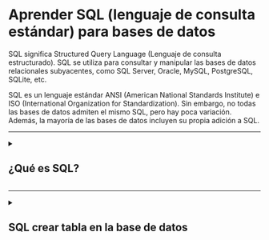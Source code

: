 # Aprender SQL (lenguaje de consulta estándar) para bases de datos

SQL significa Structured Query Language (Lenguaje de consulta estructurado). SQL se utiliza para consultar y manipular las bases de datos relacionales subyacentes, como SQL Server, Oracle, MySQL, PostgreSQL, SQLite, etc.

SQL es un lenguaje estándar ANSI (American National Standards Institute) e ISO (International Organization for Standardization). Sin embargo, no todas las bases de datos admiten el mismo SQL, pero hay poca variación. Además, la mayoría de las bases de datos incluyen su propia adición a SQL.
***

<details>  
  <summary>  
    
  ## __¿Qué es SQL?__
   </summary>

SQL significa Structured Query Language (Lenguaje de consulta estructurado). SQL se utiliza para consultar y manipular las bases de datos relacionales subyacentes, como SQL Server, Oracle, MySQL, PostgreSQL, SQLite, etc.

SQL es un lenguaje estándar ANSI (American National Standards Institute) e ISO (International Organization for Standardization). Sin embargo, no todas las bases de datos admiten el mismo SQL, pero hay poca variación. Además, la mayoría de las bases de datos incluyen su propia adición a SQL.
***
## Sintaxis SQL
SQL incluye las siguientes partes:

 - __Palabras clave:__ Las palabras clave son palabras reservadas o no reservadas. Las palabras clave reservadas en SQL son SELECT, INTO, UPDATE, DELETE, DROP, ASC, DESC, etc.
   
 - __Identificadores:__ Los identificadores son los nombres de los objetos de la base de datos como el nombre de la tabla, el nombre del esquema, el nombre de la función, etc.
   
 - __Cláusulas:__ Las cláusulas forman los componentes de las instrucciones SQL y las consultas como WHERE, GROUP BY, HAVING, ORDER BY.
   
 - __Expresión:__ Las expresiones en SQL producen valores escalares o columnas y filas de datos.
   
 - __Condiciones booleanas:__ Las condiciones son las expresiones que dan como resultado el valor booleano TRUE o FALSE. Se utilizan para limitar el efecto de las declaraciones o consultas.
 - __Consultas:__ Las consultas son las instrucciones SQL que recuperan los datos en función de criterios específicos. Las instrucciones que comienzan con la cláusula SELECT se denominan consultas porque recuperan datos de la base de datos subyacente.
   
 - __Declaraciones:__ Las instrucciones SQL pueden tener un efecto persistente en el esquema y los datos, o pueden controlar las transacciones, el flujo del programa, las conexiones, las sesiones o los 
diagnósticos. Las instrucciones INSERT, UPDATE, DROP, DELETE se denominan instrucciones SQL porque modifican la estructura o los datos de la base de datos subyacente.
***

## Clasificación SQL
SQL se clasifica en las siguientes categorías. Tenga en cuenta que las instrucciones mencionadas en las tablas siguientes pueden variar en diferentes bases de datos.

|Comandos|Descripción|
|--------|-----------|
|DDL | Lenguaje de definición de datos|
|DML | Lenguaje de manipulación de datos|
|TCL | Lenguaje de control de transferencias|
|DCL | Lenguajde de control de datos|

### DDl/ Lenguaje de definición de datos
Las instrucciones del lenguaje de definción de datos (DDL) se utilizan para definir la estructura de los datos en la base de datos, como tablas, procedemientos, funciones,vistas, etc. En la tabla siguiente se enumeran las instrucciones DDL;

|Declaración|Descripción|
|-----------|-----------|
|Create| Crear un nuevo objeto (tabla, procedimiento, función, vista, etc.) en la base de datos|
|Alter | Modificar la estructura de la base de datos|
|Drop | Eliminar objetos de la bases de datos |
|Rename | Cambiar el nombre de los objetos de la base de datos (Tabla, vista, secuencia, sinónimo privado)|
|Trucate | Quitar todos los registros de una tabla|

### DML/ Lenguaje de manipulación de datos 
Las instrucciones de lentguaje de manipulación de datos (DML) se utilizan para administrar datos dentro de un objeto de bases de datos. Permiite manipular y consultar lo exitente objetos de esquemas de bases de datos. En la siguiente tabla enumeran las instrucciones de DML 

|Declaración|Descripción|
|----|----|
|Select| Recuperar filas/columnas de una tabla |
|Insert| Insertar nuevos datos en una tabla|
|Update| Actualizar los registros existentes de una tabla |
|Delete| Eliminar los registros exitentes de una tabla |
|Merge | Inserte nuevas filas o actualice las fillas exitentes en un tabla en función de las condiciones especificas|
|Lock Table| Bloquee una o más tablas en un modo especificado. Basado en el bloqueo aplicado acceso a la tabla denegado o solo acceso real otorgado a otros usuarios|

### TLC/ Lenguaje de control de datos
Las instrucciones del lenguaje de control de transferencias (TLC) se utilizan para finalizar los cambios en los datos realizados mediante la ejecución de las intrucciones DML.

|Declaración|Descripción|
|-----------|-----------|
|Commit| Guarde permanentemente los cambios de transacción en la base de datos.|
|Rollback| Restaurar la base de datos a su estado original desde la última confirmación.|
|Savepoint | Crear un SAVEPOINT para que el comando Rollback lo ulitilice más tarde para deshacer los cambios realizados hasta ese momento.|
|Set Transaction| Establezca las propiedades de la transacción, como READ,WRITE o READ ONLY access.|

### DCL/ Lenguaje de control de datos
Las instrucciones de lenguaje de control de datos(DCL) se utiliza para aplicar la base de datos seguridad al otorgar privilegios a diferentes usuarios para acceder a la base de datos.

|Declaración|Descripción|
|-----------|-----------|
|Grant| Otorga privilegios al usuario para acceder a los datos.|
|Revoke | Recuperar los privilegios otorgados por el usuario.|
|Comment | Especifique los comentarios en las tablas y columnas de la base de datos.|
|Analyze| Recopilar estadisticas de la tabla, indice, partición, clúster,etc.|
|Audit | Realizar un seguimiento de la aparición de instrucciones u operadores SQL especificas o todas en algún objeto Schema especifico.|

### SCL/ Lenguaje de control de sesión
Las instrucciones de lenguaje de control de seción(SCL) se utilizan para administrar las cambios hecho a la base de datos mediante la ejecución de instrucciones DML. Los comandos SCL varían en una función
de la base de datos mediante ejecución de instrucciones DML. Los comandos SCL varían en función de la base de datos. En la siguiente tabla se enumeran los comandos SCL para la base de datos de Oracle.

|Declaración|Descripción|
|-----------|-----------|
|Alter session| Modificar los parametros  de la base de datos para la sesión actual.|
|Set role | Para habilitar o deshabilitar roles para la sesión actual. |
</details>

***

<details>
  <summary>
    
  ## __SQL crear tabla en la base de datos__
  </summary>
  
Las sentencias __CREATE__ se utilizan para crear las estructuras de la base de datos como la tabla, vista, secuencia, función, procedimiento, paquete, disparador, etc. Iremos y exploraremos todas estas de bases de datos en la última parte de los tutoriales. 

La instrucción __CREATE TABLE__ Se utiliza para crear una nueva tabla en la base de datos. A continuación se muestra la sintaxis para crear una nueva tabla en la base de datos.

~~~
CREATE TABLE table_name(
    column_name1 data_type [NULL|NOT NULL],
    column_name2 data_type [NULL|NOT NULL],
);
~~~
</details>




